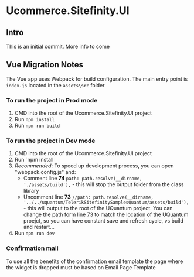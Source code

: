 # Ucommerce.Sitefinity.UI

## Intro

This is an initial commit. More info to come 

## Vue Migration Notes

The Vue app uses Webpack for build configuration. The main entry point is `index.js` located in the `assets\src` folder

### To run the project in Prod mode
1. CMD into the root of the Ucommerce.Sitefinity.UI project
2. Run `npm install`
3. Run `npm run build`

### To run the project in Dev mode
1. CMD into the root of the Ucommerce.Sitefinity.UI project
2. Run `npm install
3. _Recommended_: To speed up development process, you can open "webpack.config.js" and:
	* Comment line **74** `path: path.resolve(__dirname, './assets/build'),` - this will stop the output folder from the class library
	* Uncomment line **73** `//path: path.resolve(__dirname, '../../uquantum/TelerikSitefinitySamplesQuantum/assets/build'),`  - this will output to the root of the UQuantum project. You can change the path form line 73 to match the location of the UQuantum proejct, so you can have constant save and refresh cycle, vs build and restart...
4. Run `npm run dev`

### Confirmation mail

To use all the benefits of the confirmation email template the page where the widget is dropped must be based on Email Page Template